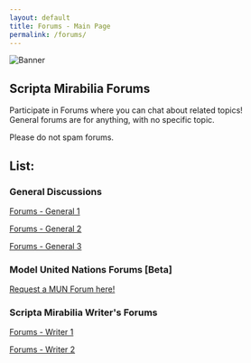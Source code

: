 ```yaml
---
layout: default
title: Forums - Main Page
permalink: /forums/
---
```


<img src="https://scriptorite.github.io/SMFBannerV2.png" alt="Banner" class="center">

## Scripta Mirabilia Forums

Participate in Forums where you can chat about related topics! \
General forums are for anything, with no specific topic.

Please do not spam forums.

## List:

### General Discussions

[Forums - General 1](https://scriptorite.github.io/forums/general1)

[Forums - General 2](https://scriptorite.github.io/forums/general2)

[Forums - General 3](https://scriptorite.github.io/forums/general3)

### Model United Nations Forums [Beta]

[Request a MUN Forum here!](https://scriptorite.github.io/request/)

### Scripta Mirabilia Writer's Forums

[Forums - Writer 1](https://scriptorite.github.io/forums/writer1)

[Forums - Writer 2](https://scriptorite.github.io/forums/writer2)
